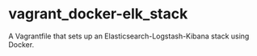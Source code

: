 vagrant_docker-elk_stack
========================

A Vagrantfile that sets up an Elasticsearch-Logstash-Kibana stack using Docker.

